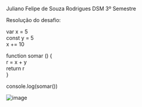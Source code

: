 Juliano Felipe de Souza Rodrigues
DSM 3º Semestre

Resolução do desafio:

var x = 5  
const y = 5  
x += 10  

function somar () {  
  r = x + y  
  return r  
}  

console.log(somar())  


![image](https://github.com/user-attachments/assets/0bccef9a-7922-45c3-9ad8-ba3ba84b6473)
